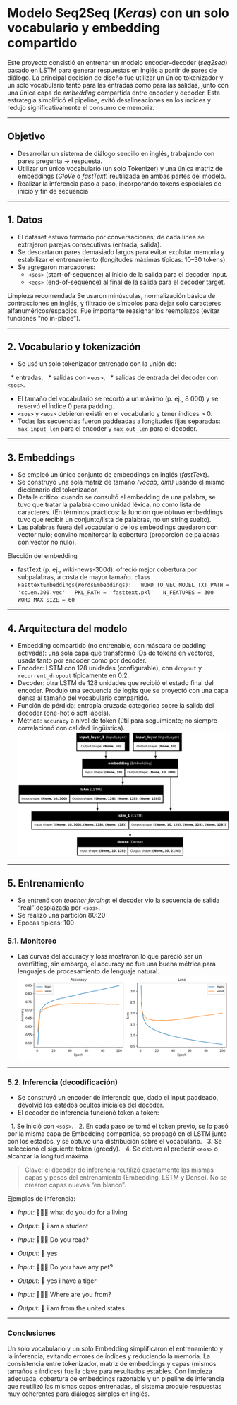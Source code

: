 # Modelo Seq2Seq (*Keras*) con un solo vocabulario y embedding compartido

Este proyecto consistió en entrenar un modelo encoder–decoder (*seq2seq*) basado en LSTM para generar respuestas en inglés a partir de pares de diálogo. La principal decisión de diseño fue utilizar un único tokenizador y un solo vocabulario tanto para las entradas como para las salidas, junto con una única capa de *embedding* compartida entre encoder y decoder. Esta estrategia simplificó el pipeline, evitó desalineaciones en los índices y redujo significativamente el consumo de memoria.

---

## Objetivo
* Desarrollar un sistema de diálogo sencillo en inglés, trabajando con pares pregunta → respuesta.
* Utilizar un único vocabulario (un solo Tokenizer) y una única matriz de embeddings (*GloVe* o *fastText*) reutilizada en ambas partes del modelo.
* Realizar la inferencia paso a paso, incorporando tokens especiales de inicio y fin de secuencia

---

## 1. Datos

* El dataset estuvo formado por conversaciones; de cada línea se extrajeron parejas consecutivas (entrada, salida).
* Se descartaron pares demasiado largos para evitar explotar memoria y estabilizar el entrenamiento (longitudes máximas típicas: 10–30 tokens).
* Se agregaron marcadores:
   * `<sos>` (start-of-sequence) al inicio de la salida para el decoder input.
   * `<eos>` (end-of-sequence) al final de la salida para el decoder target.

Limpieza recomendada
Se usaron minúsculas, normalización básica de contracciones en inglés, y filtrado de símbolos para dejar solo caracteres alfanuméricos/espacios. Fue importante reasignar los reemplazos (evitar funciones “no in-place”).

---

## 2. Vocabulario y tokenización

* Se usó un solo tokenizador entrenado con la unión de:

  * entradas,
  * salidas con `<eos>`,
  * salidas de entrada del decoder con `<sos>`.
* El tamaño del vocabulario se recortó a un máximo (p. ej., 8 000) y se reservó el índice 0 para padding.
* `<sos>` y `<eos>` debieron existir en el vocabulario y tener índices > 0.
* Todas las secuencias fueron paddeadas a longitudes fijas separadas: `max_input_len` para el encoder y `max_out_len` para el decoder.

---

## 3. Embeddings

* Se empleó un único conjunto de embeddings en inglés (*fastText*).
* Se construyó una sola matriz de tamaño *(vocab, dim)* usando el mismo diccionario del tokenizador.
* Detalle crítico: cuando se consultó el embedding de una palabra, se tuvo que tratar la palabra como unidad léxica, no como lista de caracteres. (En términos prácticos: la función que obtuvo embeddings tuvo que recibir un conjunto/lista de palabras, no un string suelto).
* Las palabras fuera del vocabulario de los embeddings quedaron con vector nulo; convino monitorear la cobertura (proporción de palabras con vector no nulo).

Elección del embedding
* fastText (p. ej., wiki-news-300d): ofreció mejor cobertura por subpalabras, a costa de mayor tamaño.
`class FasttextEmbeddings(WordsEmbeddings):
  WORD_TO_VEC_MODEL_TXT_PATH = 'cc.en.300.vec'
  PKL_PATH = 'fasttext.pkl'
  N_FEATURES = 300
  WORD_MAX_SIZE = 60`

---

## 4. Arquitectura del modelo

* Embedding compartido (no entrenable, con máscara de padding activada): una sola capa que transformó IDs de tokens en vectores, usada tanto por encoder como por decoder.
* Encoder: LSTM con 128 unidades (configurable), con `dropout` y `recurrent_dropout` típicamente en 0.2.
* Decoder: otra LSTM de 128 unidades que recibió el estado final del encoder. Produjo una secuencia de logits que se proyectó con una capa densa al tamaño del vocabulario compartido.
* Función de pérdida: entropía cruzada categórica sobre la salida del decoder (one-hot o soft labels).
* Métrica: `accuracy` a nivel de token (útil para seguimiento; no siempre correlacionó con calidad lingüística).
![Diagrama](./images/model_plot.png)

---

## 5. Entrenamiento

* Se entrenó con *teacher forcing*: el decoder vio la secuencia de salida “real” desplazada por `<sos>`.
* Se realizó una partición 80:20
* Épocas típicas: 100
  
### 5.1. Monitoreo
* Las curvas del accuracy y loss mostraron lo que pareció ser un overfitting, sin embargo, el accuracy no fue una buena métrica para lenguajes de procesamiento de lenguaje natural.
![Curvas](./images/training_curves.png)

---

### 5.2. Inferencia (decodificación)

* Se construyó un encoder de inferencia que, dado el input paddeado, devolvió los estados ocultos iniciales del decoder.
* El decoder de inferencia funcionó token a token:

  1. Se inició con `<sos>`.
  2. En cada paso se tomó el token previo, se lo pasó por la misma capa de Embedding compartida, se propagó en el LSTM junto con los estados, y se obtuvo una distribución sobre el vocabulario.
  3. Se seleccionó el siguiente token (greedy).
  4. Se detuvo al predecir `<eos>` o alcanzar la longitud máxima.

> Clave: el decoder de inferencia reutilizó exactamente las mismas capas y pesos del entrenamiento (Embedding, LSTM y Dense). No se crearon capas nuevas “en blanco”.

Ejemplos de inferencia:
* *Input:*  🧔🏽‍♂️  what do you do for a living
* *Output:* 🤖 i am a student
  
* *Input:*  🧔🏽‍♂️  Do you read?
* *Output:* 🤖 yes
  
* *Input:*  🧔🏽‍♂️ Do you have any pet?
* *Output:* 🤖 yes i have a tiger
  
* *Input:*  🧔🏽‍♂️ Where are you from?
* *Output:* 🤖 i am from the united states

---

### Conclusiones

Un solo vocabulario y un solo Embedding simplificaron el entrenamiento y la inferencia, evitando errores de índices y reduciendo la memoria. La consistencia entre tokenizador, matriz de embeddings y capas (mismos tamaños e índices) fue la clave para resultados estables. Con limpieza adecuada, cobertura de embeddings razonable y un pipeline de inferencia que reutilizó las mismas capas entrenadas, el sistema produjo respuestas muy coherentes para diálogos simples en inglés.
